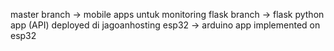 master branch -> mobile apps untuk monitoring
flask branch -> flask python app (API) deployed di jagoanhosting
esp32 -> arduino app implemented on esp32
